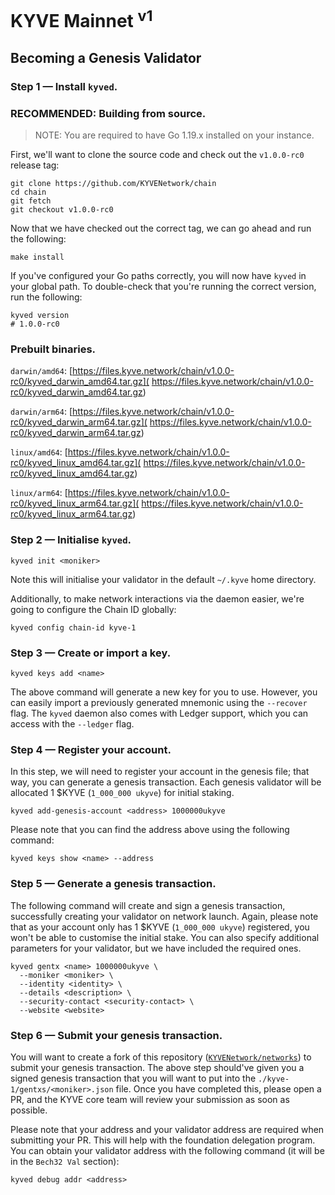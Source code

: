 # KYVE Mainnet <sup>v1</sup>

## Becoming a Genesis Validator

### Step 1 — Install `kyved`.

### RECOMMENDED: Building from source.

> NOTE: You are required to have Go 1.19.x installed on your instance.

First, we'll want to clone the source code and check out the `v1.0.0-rc0`
release tag:

```shell
git clone https://github.com/KYVENetwork/chain
cd chain
git fetch
git checkout v1.0.0-rc0
```

Now that we have checked out the correct tag, we can go ahead and run the
following:

```shell
make install
```

If you've configured your Go paths correctly, you will now have `kyved` in your
global path. To double-check that you're running the correct version, run the
following:

```shell
kyved version
# 1.0.0-rc0
```

### Prebuilt binaries.

`darwin/amd64`: [https://files.kyve.network/chain/v1.0.0-rc0/kyved_darwin_amd64.tar.gz](
https://files.kyve.network/chain/v1.0.0-rc0/kyved_darwin_amd64.tar.gz)

`darwin/arm64`: [https://files.kyve.network/chain/v1.0.0-rc0/kyved_darwin_arm64.tar.gz](
https://files.kyve.network/chain/v1.0.0-rc0/kyved_darwin_arm64.tar.gz)

`linux/amd64`: [https://files.kyve.network/chain/v1.0.0-rc0/kyved_linux_amd64.tar.gz](
https://files.kyve.network/chain/v1.0.0-rc0/kyved_linux_amd64.tar.gz)

`linux/arm64`: [https://files.kyve.network/chain/v1.0.0-rc0/kyved_linux_arm64.tar.gz](
https://files.kyve.network/chain/v1.0.0-rc0/kyved_linux_arm64.tar.gz)

### Step 2 — Initialise `kyved`.

```shell
kyved init <moniker>
```

Note this will initialise your validator in the default `~/.kyve` home 
directory.

Additionally, to make network interactions via the daemon easier, we're going
to configure the Chain ID globally:

```shell
kyved config chain-id kyve-1
```

### Step 3 — Create or import a key.

```shell
kyved keys add <name>
```

The above command will generate a new key for you to use. However, you can
easily import a previously generated mnemonic using the `--recover` flag. The
`kyved` daemon also comes with Ledger support, which you can access with the
`--ledger` flag.

### Step 4 — Register your account.

In this step, we will need to register your account in the genesis file; that
way, you can generate a genesis transaction. Each genesis validator will be
allocated 1 $KYVE (`1_000_000 ukyve`) for initial staking.

```shell
kyved add-genesis-account <address> 1000000ukyve
```

Please note that you can find the address above using the following command:

```shell
kyved keys show <name> --address
```

### Step 5 — Generate a genesis transaction.

The following command will create and sign a genesis transaction, successfully
creating your validator on network launch. Again, please note that as your
account only has 1 $KYVE (`1_000_000 ukyve`) registered, you won't be able to
customise the initial stake. You can also specify additional parameters for
your validator, but we have included the required ones.

```shell
kyved gentx <name> 1000000ukyve \
  --moniker <moniker> \
  --identity <identity> \
  --details <description> \
  --security-contact <security-contact> \
  --website <website>
```

### Step 6 — Submit your genesis transaction.

You will want to create a fork of this repository
([`KYVENetwork/networks`](https://github.com/KYVENetwork/networks/fork)) to
submit your genesis transaction. The above step should've given you a signed
genesis transaction that you will want to put into the
`./kyve-1/gentxs/<moniker>.json` file. Once you have completed this, please
open a PR, and the KYVE core team will review your submission as soon as
possible.

Please note that your address and your validator address are required when
submitting your PR. This will help with the foundation delegation program. You
can obtain your validator address with the following command (it will be in the
`Bech32 Val` section):

```shell
kyved debug addr <address>
```
